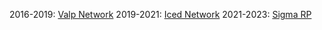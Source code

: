 2016-2019: [Valp Network](https://www.instagram.com/valpnetwork/)
2019-2021: [Iced Network](https://www.instagram.com/icednetwork.it/)
2021-2023: [Sigma RP](https://www.instagram.com/sigmarpita)
